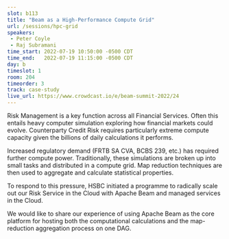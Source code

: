 ```yaml
---
slot: b113
title: "Beam as a High-Performance Compute Grid"
url: /sessions/hpc-grid
speakers:
 - Peter Coyle
 - Raj Subramani
time_start: 2022-07-19 10:50:00 -0500 CDT
time_end:   2022-07-19 11:15:00 -0500 CDT
day: b
timeslot: 1
room: 204
timeorder: 3
track: case-study
live_url: https://www.crowdcast.io/e/beam-summit-2022/24
---
```


Risk Management is a key function across all Financial Services. Often this entails heavy computer simulation exploring how financial markets could evolve.  Counterparty Credit Risk  requires particularly  extreme compute capacity given the billions of daily calculations it performs.

Increased regulatory demand (FRTB SA CVA, BCBS 239, etc.) has required further compute power. Traditionally, these simulations are broken up into small tasks and distributed in a compute grid. Map reduction techniques are then used to aggregate and calculate statistical properties.  

To respond to this pressure, HSBC initiated a programme to radically scale out our Risk Service in the Cloud with Apache Beam and managed services in the Cloud.

We would like to share our experience of using Apache Beam as the core platform for hosting both the computational calculations and the map-reduction aggregation process on one DAG.